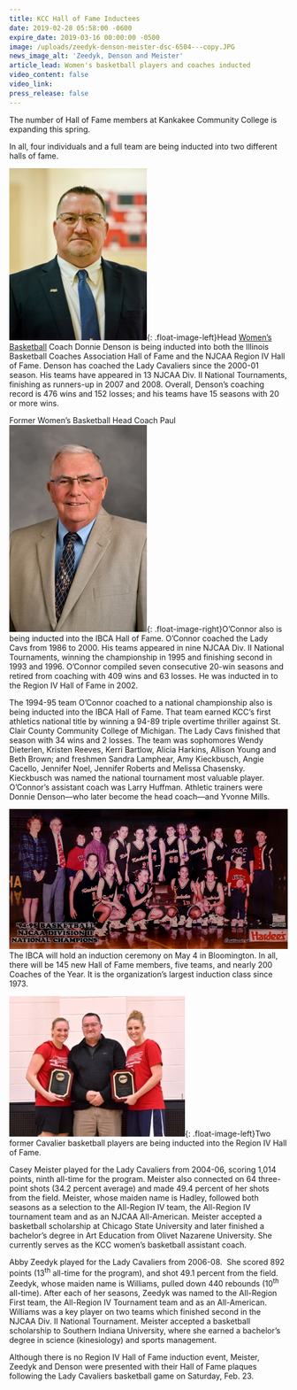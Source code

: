 ```yaml
---
title: KCC Hall of Fame Inductees
date: 2019-02-28 05:58:00 -0600
expire_date: 2019-03-16 00:00:00 -0500
image: /uploads/zeedyk-denson-meister-dsc-6504---copy.JPG
news_image_alt: 'Zeedyk, Denson and Meister'
article_lead: Women's basketball players and coaches inducted
video_content: false
video_link:
press_release: false
---
```


The number of Hall of Fame members at Kankakee Community College is expanding this spring.

In all, four individuals and a full team are being inducted into two different halls of fame.

![](/uploads/donnie-denson-dsc-0632.jpg){: .float-image-left}Head [Women’s Basketball](https://athletics.kcc.edu/womens-basketball/) Coach Donnie Denson is being inducted into both the Illinois Basketball Coaches Association Hall of Fame and the NJCAA Region IV Hall of Fame. Denson has coached the Lady Cavaliers since the 2000-01 season. His teams have appeared in 13 NJCAA Div. II National Tournaments, finishing as runners-up in 2007 and 2008. Overall, Denson’s coaching record is 476 wins and 152 losses; and his teams have 15 seasons with 20 or more wins.

Former Women’s Basketball Head Coach Paul ![](/uploads/paul-oconnor-dsc3248rt.jpg){: .float-image-right}O’Connor also is being inducted into the IBCA Hall of Fame. O’Connor coached the Lady Cavs from 1986 to 2000. His teams appeared in nine NJCAA Div. II National Tournaments, winning the championship in 1995 and finishing second in 1993 and 1996. O’Connor compiled seven consecutive 20-win seasons and retired from coaching with 409 wins and 63 losses. He was inducted in to the Region IV Hall of Fame in 2002.

The 1994-95 team O’Connor coached to a national championship also is being inducted into the IBCA Hall of Fame. That team earned KCC’s first athletics national title by winning a 94-89 triple overtime thriller against St. Clair County Community College of Michigan. The Lady Cavs finished that season with 34 wins and 2 losses. The team was sophomores Wendy Dieterlen, Kristen Reeves, Kerri Bartlow, Alicia Harkins, Allison Young and Beth Brown; and freshmen Sandra Lamphear, Amy Kieckbusch, Angie Cacello, Jennifer Noel, Jennifer Roberts and Melissa Chasensky. Kieckbusch was named the national tournament most valuable player. O’Connor’s assistant coach was Larry Huffman. Athletic trainers were Donnie Denson—who later become the head coach—and Yvonne Mills.

![](/uploads/1994-95-womens-bball-champ-pic---copy.jpg)<br>The IBCA will hold an induction ceremony on May 4 in Bloomington. In all, there will be 145 new Hall of Fame members, five teams, and nearly 200 Coaches of the Year. It is the organization’s largest induction class since 1973.

![](/uploads/zeedyk-denson-meister-dsc-6504.JPG){: .float-image-left}Two former Cavalier basketball players are being inducted into the Region IV Hall of Fame.

Casey Meister played for the Lady Cavaliers from 2004-06, scoring 1,014 points, ninth all-time for the program. Meister also connected on 64 three-point shots (34.2 percent average) and made 49.4 percent of her shots from the field. Meister, whose maiden name is Hadley, followed both seasons as a selection to the All-Region IV team, the All-Region IV tournament team and as an NJCAA All-American. Meister accepted a basketball scholarship at Chicago State University and later finished a bachelor’s degree in Art Education from Olivet Nazarene University. She currently serves as the KCC women’s basketball assistant coach.

Abby Zeedyk played for the Lady Cavaliers from 2006-08.  She scored 892 points (13<sup>th</sup> all-time for the program), and shot 49.1 percent from the field. Zeedyk, whose maiden name is Williams, pulled down 440 rebounds (10<sup>th</sup> all-time). After each of her seasons, Zeedyk was named to the All-Region First team, the All-Region IV Tournament team and as an All-American. Williams was a key player on two teams which finished second in the NJCAA Div. II National Tournament. Meister accepted a basketball scholarship to Southern Indiana University, where she earned a bachelor’s degree in science (kinesiology) and sports management.

Although there is no Region IV Hall of Fame induction event, Meister, Zeedyk and Denson were presented with their Hall of Fame plaques following the Lady Cavaliers basketball game on Saturday, Feb. 23.